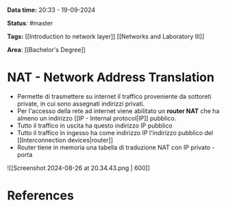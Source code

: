 **Data time:** 20:33 - 19-09-2024

**Status**: #master

**Tags:** [[Introduction to network layer]] [[Networks and Laboratory III]]

**Area**: [[Bachelor's Degree]]
# NAT - Network Address Translation

- Permette di trasmettere su internet il traffico proveniente da sottoreti private, in cui sono assegnati indirizzi privati. 
- Per l'accesso della rete ad internet viene abilitato un **router NAT** che ha almeno un indirizzo [[IP - Internal protocol|IP]] pubblico. 
- Tutto il traffico in uscita ha questo indirizzo IP pubblico
- Tutto il traffico in ingesso ha come indirizzo IP l'indirizzo pubblico del [[Interconnection devices|router]]
- Router tiene in memoria una tabella di traduzione NAT con IP privato - porta

![[Screenshot 2024-08-26 at 20.34.43.png | 600]]
# References